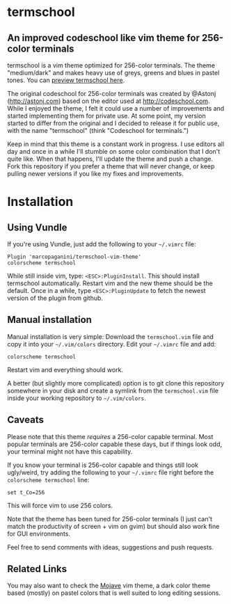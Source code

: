 # termschool
## An improved codeschool like vim theme for 256-color terminals

termschool is a vim theme optimized for 256-color terminals. The theme
"medium/dark" and makes heavy use of greys, greens and blues in pastel tones.
You can [preview termschool here](http://vimcolors.com/375/termschool/dark).

The original codeschool for 256-color terminals was created by @Astonj
(http://astonj.com) based on the editor used at http://codeschool.com. While I
enjoyed the theme, I felt it could use a number of improvements and started
implementing them for private use. At some point, my version started to differ
from the original and I decided to release it for public use, with the name
"termschool" (think "Codeschool for terminals.")

Keep in mind that this theme is a constant work in progress. I use editors all
day and once in a while I'll stumble on some color combination that I don't
quite like. When that happens, I'll update the theme and push a change. Fork
this repository if you prefer a theme that will never change, or keep pulling
newer versions if you like my fixes and improvements.

# Installation

## Using Vundle

If you're using Vundle, just add the following to your `~/.vimrc` file:

```VimL
Plugin 'marcopaganini/termschool-vim-theme'
colorscheme termschool
```

While still inside vim, type: `<ESC>:PluginInstall`. This should install
termschool automatically. Restart vim and the new theme should be the default.
Once in a while, type `<ESC>:PluginUpdate` to fetch the newest version of the
plugin from github.

## Manual installation

Manual installation is very simple: Download the `termschool.vim` file and copy
it into your `~/.vim/colors` directory. Edit your `~/.vimrc` file and add:

```VimL
colorscheme termschool
```
Restart vim and everything should work.

A better (but slightly more complicated) option is to git clone this repository
somewhere in your disk and create a symlink from the `termschool.vim` file
inside your working repository to `~/.vim/colors`.

## Caveats

Please note that this theme *requires* a 256-color capable terminal. Most
popular terminals are 256-color capable these days, but if things look odd,
your terminal might not have this capability.

If you know your terminal is 256-color capable and things still look
ugly/weird, try adding the following to your `~/.vimrc` file right before the
`colorscheme termschool` line:

```VimL
set t_Co=256                                                                                        
```

This will force vim to use 256 colors.

Note that the theme has been tuned for 256-color terminals (I just can't match
the productivity of screen + vim on gvim) but should also work fine for GUI
environments.

Feel free to send comments with ideas, suggestions and push requests.

## Related Links

You may also want to check the
[Mojave](https://github.com/marcopaganini/mojave-vim-theme) vim theme, a dark
color theme based (mostly) on pastel colors that is well suited to long editing
sessions.
